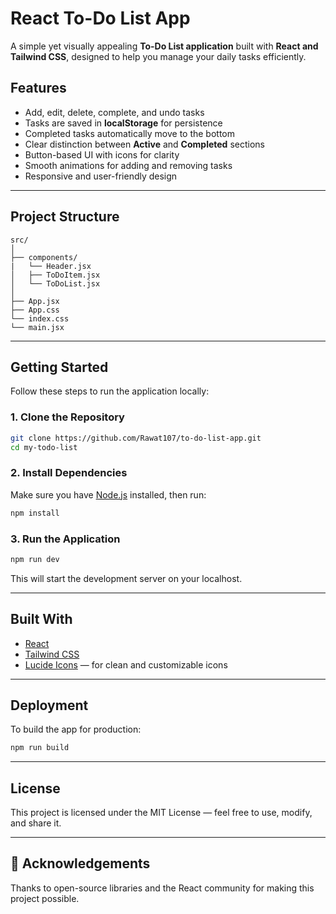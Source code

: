 #  React To-Do List App

A simple yet visually appealing **To-Do List application** built with **React and Tailwind CSS**, designed to help you manage your daily tasks efficiently.

##  Features

* Add, edit, delete, complete, and undo tasks
* Tasks are saved in **localStorage** for persistence
* Completed tasks automatically move to the bottom
* Clear distinction between **Active** and **Completed** sections
* Button-based UI with icons for clarity
* Smooth animations for adding and removing tasks
* Responsive and user-friendly design

---

##  Project Structure

```
src/
│
├── components/
|   └── Header.jsx
│   ├── ToDoItem.jsx
│   └── ToDoList.jsx
│
├── App.jsx
├── App.css
└── index.css
└── main.jsx
```

---

##  Getting Started

Follow these steps to run the application locally:

### 1. Clone the Repository

```bash
git clone https://github.com/Rawat107/to-do-list-app.git
cd my-todo-list
```

### 2. Install Dependencies

Make sure you have [Node.js](https://nodejs.org/) installed, then run:

```bash
npm install
```

### 3. Run the Application

```bash
npm run dev
```

This will start the development server on your localhost.

---

##  Built With

* [React](https://reactjs.org/)
* [Tailwind CSS](https://tailwindcss.com/)
* [Lucide Icons](https://lucide.dev/icons/) — for clean and customizable icons

---

##  Deployment

To build the app for production:

```bash
npm run build
```

---

##  License

This project is licensed under the MIT License — feel free to use, modify, and share it.

---

## 🙌 Acknowledgements

Thanks to open-source libraries and the React community for making this project possible.
